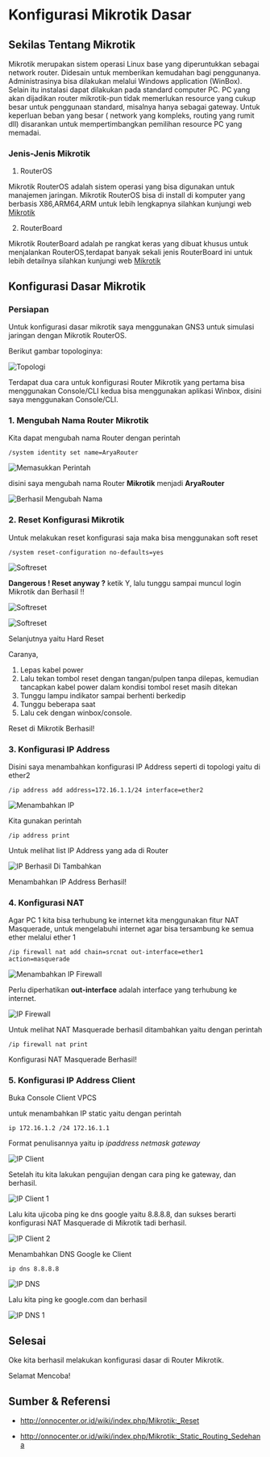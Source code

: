 # Konfigurasi Mikrotik Dasar


## Sekilas Tentang Mikrotik

Mikrotik merupakan sistem operasi Linux base yang diperuntukkan sebagai network router. Didesain untuk memberikan kemudahan bagi penggunanya. Administrasinya bisa dilakukan melalui Windows application (WinBox). Selain itu instalasi dapat dilakukan pada standard computer PC. PC yang akan dijadikan router mikrotik-pun tidak memerlukan resource yang cukup besar untuk penggunaan standard, misalnya hanya sebagai gateway. Untuk keperluan beban yang besar ( network yang kompleks, routing yang rumit dll) disarankan untuk mempertimbangkan pemilihan resource PC yang memadai.

### Jenis-Jenis Mikrotik

1. RouterOS

Mikrotik RouterOS adalah sistem operasi yang bisa digunakan untuk manajemen jaringan. Mikrotik RouterOS bisa di install di komputer yang berbasis X86,ARM64,ARM untuk lebih lengkapnya silahkan kunjungi web [Mikrotik](https://mikrotik.com/software)

2. RouterBoard

Mikrotik RouterBoard adalah pe rangkat keras yang dibuat khusus untuk menjalankan RouterOS,terdapat banyak sekali jenis RouterBoard ini untuk lebih detailnya silahkan kunjungi web [Mikrotik](https://mikrotik.com/products)


## Konfigurasi Dasar Mikrotik

### Persiapan
Untuk konfigurasi dasar mikrotik saya menggunakan GNS3 untuk simulasi jaringan dengan Mikrotik RouterOS.

Berikut gambar topologinya:

![Topologi](/img/mikrotik-topologi.png 'Topologi')

Terdapat dua cara untuk konfigurasi Router Mikrotik yang pertama bisa menggunakan Console/CLI kedua bisa menggunakan aplikasi Winbox, disini saya menggunakan Console/CLI.

### 1. Mengubah Nama Router Mikrotik
Kita dapat mengubah nama Router dengan perintah
```Console
/system identity set name=AryaRouter
```
![Memasukkan Perintah](/img/mikrotik-name.png 'Memasukkan Perintah')

disini saya mengubah nama Router **Mikrotik** menjadi **AryaRouter**

![Berhasil Mengubah Nama](/img/mikrotik-name1.png 'Nama Berhasil Diubah')

### 2. Reset Konfigurasi Mikrotik

Untuk melakukan reset konfigurasi saja maka bisa menggunakan soft reset

```
/system reset-configuration no-defaults=yes
```
![Softreset](/img/mikrotik-reset.png 'Memasukkan Perintah')

**Dangerous ! Reset anyway ?** ketik Y, lalu tunggu sampai muncul login Mikrotik dan Berhasil !!

![Softreset](/img/mikrotik-reset1.png 'Menunggu')

![Softreset](/img/mikrotik-login.png 'Reset berhasil')

Selanjutnya yaitu Hard Reset

Caranya,

1. Lepas kabel power
2. Lalu tekan tombol reset dengan tangan/pulpen tanpa dilepas, kemudian tancapkan kabel power dalam kondisi tombol reset masih ditekan
3. Tunggu lampu indikator sampai berhenti berkedip
4. Tunggu beberapa saat
5. Lalu cek dengan winbox/console.

Reset di Mikrotik Berhasil!

### 3. Konfigurasi IP Address
Disini saya menambahkan konfigurasi IP Address seperti di topologi yaitu di ether2

```
/ip address add address=172.16.1.1/24 interface=ether2
```
![Menambahkan IP](/img/mikrotik-ip1.png 'Menambahkan IP di Ether 2')

Kita gunakan perintah
```
/ip address print
```
Untuk melihat list IP Address yang ada di Router

![IP Berhasil Di Tambahkan](/img/mikrotik-ip.png 'Berhasil menambahkan IP di Ether 2')

Menambahkan IP Address Berhasil!

### 4. Konfigurasi NAT

Agar PC 1 kita bisa terhubung ke internet kita menggunakan fitur NAT Masquerade, untuk mengelabuhi internet agar bisa tersambung ke semua ether melalui ether 1

```
/ip firewall nat add chain=srcnat out-interface=ether1 action=masquerade
```
![Menambahkan IP Firewall](/img/mikrotik-nat11.png 'Memasukkan Perintah')

Perlu diperhatikan **out-interface** adalah interface yang terhubung ke internet.

![IP Firewall](/img/mikrotik-nat1.png 'NAT Masquerade berhasil dilakukan')

Untuk melihat NAT Masquerade berhasil ditambahkan yaitu dengan perintah

```
/ip firewall nat print
```

Konfigurasi NAT Masquerade Berhasil!

### 5. Konfigurasi IP Address Client
Buka Console Client VPCS

untuk menambahkan IP static yaitu dengan perintah

```
ip 172.16.1.2 /24 172.16.1.1
```
Format penulisannya yaitu ip *ipaddress netmask gateway*

![IP Client](/img/vpcs-ip.png 'Memasukkan perintah')

Setelah itu kita lakukan pengujian dengan cara ping ke gateway, dan berhasil.

![IP Client 1](/img/vpcs-ip1.png 'Melakukan ping ke gateway')

Lalu kita ujicoba ping ke dns google yaitu 8.8.8.8, dan sukses berarti konfigurasi NAT Masquerade di Mikrotik tadi berhasil.

![IP Client 2](/img/vpcs-ip2.png 'Melakukan ping ke dns google')

Menambahkan DNS Google ke Client

```
ip dns 8.8.8.8
```
![IP DNS](/img/dns.png 'Menambahkan DNS Google')

Lalu kita ping ke google.com dan berhasil

![IP DNS 1](/img/dns1.png 'Berhasil ping ke google.com')

## Selesai

Oke kita berhasil melakukan konfigurasi dasar di Router Mikrotik.

Selamat Mencoba!

## Sumber & Referensi

* http://onnocenter.or.id/wiki/index.php/Mikrotik:_Reset

* http://onnocenter.or.id/wiki/index.php/Mikrotik:_Static_Routing_Sedehana

